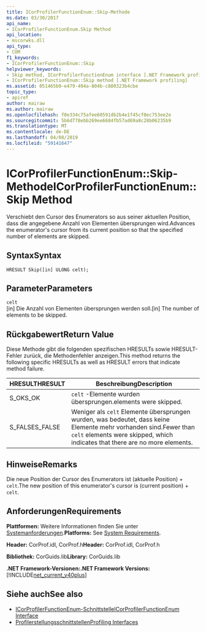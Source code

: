 ```yaml
---
title: ICorProfilerFunctionEnum::Skip-Methode
ms.date: 03/30/2017
api_name:
- ICorProfilerFunctionEnum.Skip Method
api_location:
- mscorwks.dll
api_type:
- COM
f1_keywords:
- ICorProfilerFunctionEnum::Skip
helpviewer_keywords:
- Skip method, ICorProfilerFunctionEnum interface [.NET Framework profiling]
- ICorProfilerFunctionEnum::Skip method [.NET Framework profiling]
ms.assetid: 051465b9-e479-494a-804b-c880323b4cbe
topic_type:
- apiref
author: mairaw
ms.author: mairaw
ms.openlocfilehash: f0e334c75afee60591db2b4e1f45cf0ec753ee2e
ms.sourcegitcommit: 5b6d778ebb269ee6684fb57ad69a8c28b06235b9
ms.translationtype: MT
ms.contentlocale: de-DE
ms.lasthandoff: 04/08/2019
ms.locfileid: "59141647"
---
```

# <a name="icorprofilerfunctionenumskip-method"></a><span data-ttu-id="920cc-102">ICorProfilerFunctionEnum::Skip-Methode</span><span class="sxs-lookup"><span data-stu-id="920cc-102">ICorProfilerFunctionEnum::Skip Method</span></span>
<span data-ttu-id="920cc-103">Verschiebt den Cursor des Enumerators so aus seiner aktuellen Position, dass die angegebene Anzahl von Elementen übersprungen wird.</span><span class="sxs-lookup"><span data-stu-id="920cc-103">Advances the enumerator's cursor from its current position so that the specified number of elements are skipped.</span></span>  
  
## <a name="syntax"></a><span data-ttu-id="920cc-104">Syntax</span><span class="sxs-lookup"><span data-stu-id="920cc-104">Syntax</span></span>  
  
```  
HRESULT Skip([in] ULONG celt);  
```  
  
## <a name="parameters"></a><span data-ttu-id="920cc-105">Parameter</span><span class="sxs-lookup"><span data-stu-id="920cc-105">Parameters</span></span>  
 `celt`  
 <span data-ttu-id="920cc-106">[in] Die Anzahl von Elementen übersprungen werden soll.</span><span class="sxs-lookup"><span data-stu-id="920cc-106">[in] The number of elements to be skipped.</span></span>  
  
## <a name="return-value"></a><span data-ttu-id="920cc-107">Rückgabewert</span><span class="sxs-lookup"><span data-stu-id="920cc-107">Return Value</span></span>  
 <span data-ttu-id="920cc-108">Diese Methode gibt die folgenden spezifischen HRESULTs sowie HRESULT-Fehler zurück, die Methodenfehler anzeigen.</span><span class="sxs-lookup"><span data-stu-id="920cc-108">This method returns the following specific HRESULTs as well as HRESULT errors that indicate method failure.</span></span>  
  
|<span data-ttu-id="920cc-109">HRESULT</span><span class="sxs-lookup"><span data-stu-id="920cc-109">HRESULT</span></span>|<span data-ttu-id="920cc-110">Beschreibung</span><span class="sxs-lookup"><span data-stu-id="920cc-110">Description</span></span>|  
|-------------|-----------------|  
|<span data-ttu-id="920cc-111">S_OK</span><span class="sxs-lookup"><span data-stu-id="920cc-111">S_OK</span></span>|`celt` <span data-ttu-id="920cc-112">-Elemente wurden übersprungen.</span><span class="sxs-lookup"><span data-stu-id="920cc-112">elements were skipped.</span></span>|  
|<span data-ttu-id="920cc-113">S_FALSE</span><span class="sxs-lookup"><span data-stu-id="920cc-113">S_FALSE</span></span>|<span data-ttu-id="920cc-114">Weniger als `celt` Elemente übersprungen wurden, was bedeutet, dass keine Elemente mehr vorhanden sind.</span><span class="sxs-lookup"><span data-stu-id="920cc-114">Fewer than `celt` elements were skipped, which indicates that there are no more elements.</span></span>|  
  
## <a name="remarks"></a><span data-ttu-id="920cc-115">Hinweise</span><span class="sxs-lookup"><span data-stu-id="920cc-115">Remarks</span></span>  
 <span data-ttu-id="920cc-116">Die neue Position der Cursor des Enumerators ist (aktuelle Position) + `celt`.</span><span class="sxs-lookup"><span data-stu-id="920cc-116">The new position of this enumerator's cursor is (current position) + `celt`.</span></span>  
  
## <a name="requirements"></a><span data-ttu-id="920cc-117">Anforderungen</span><span class="sxs-lookup"><span data-stu-id="920cc-117">Requirements</span></span>  
 <span data-ttu-id="920cc-118">**Plattformen:** Weitere Informationen finden Sie unter [Systemanforderungen](../../../../docs/framework/get-started/system-requirements.md).</span><span class="sxs-lookup"><span data-stu-id="920cc-118">**Platforms:** See [System Requirements](../../../../docs/framework/get-started/system-requirements.md).</span></span>  
  
 <span data-ttu-id="920cc-119">**Header:** CorProf.idl, CorProf.h</span><span class="sxs-lookup"><span data-stu-id="920cc-119">**Header:** CorProf.idl, CorProf.h</span></span>  
  
 <span data-ttu-id="920cc-120">**Bibliothek:** CorGuids.lib</span><span class="sxs-lookup"><span data-stu-id="920cc-120">**Library:** CorGuids.lib</span></span>  
  
 **<span data-ttu-id="920cc-121">.NET Framework-Versionen:</span><span class="sxs-lookup"><span data-stu-id="920cc-121">.NET Framework Versions:</span></span>** [!INCLUDE[net_current_v40plus](../../../../includes/net-current-v40plus-md.md)]  
  
## <a name="see-also"></a><span data-ttu-id="920cc-122">Siehe auch</span><span class="sxs-lookup"><span data-stu-id="920cc-122">See also</span></span>

- [<span data-ttu-id="920cc-123">ICorProfilerFunctionEnum-Schnittstelle</span><span class="sxs-lookup"><span data-stu-id="920cc-123">ICorProfilerFunctionEnum Interface</span></span>](../../../../docs/framework/unmanaged-api/profiling/icorprofilerfunctionenum-interface.md)
- [<span data-ttu-id="920cc-124">Profilerstellungsschnittstellen</span><span class="sxs-lookup"><span data-stu-id="920cc-124">Profiling Interfaces</span></span>](../../../../docs/framework/unmanaged-api/profiling/profiling-interfaces.md)
